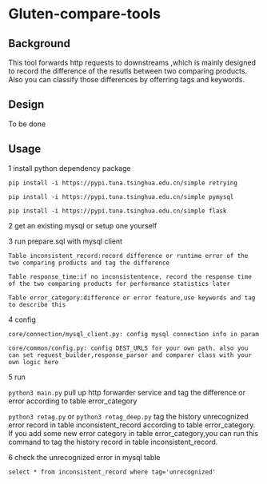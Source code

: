 # Gluten-compare-tools
## Background
This tool forwards http requests to downstreams ,which is mainly designed to record the difference of the resutls between two 
comparing products.
Also you can classify those differences by offerring tags and keywords.



## Design
To be done

## Usage
1 install python dependency package

`pip install -i https://pypi.tuna.tsinghua.edu.cn/simple retrying`

`pip install -i https://pypi.tuna.tsinghua.edu.cn/simple pymysql`

`pip install -i https://pypi.tuna.tsinghua.edu.cn/simple flask`

2 get an existing mysql or setup one yourself

3 run prepare.sql with mysql client

`Table inconsistent_record:record difference or runtime error of the two comparing products and tag the difference`

`Table response_time:if no inconsistentence, record the response time of the two comparing products for performance statistics later`

`Table error_category:difference or error feature,use keywords and tag to describe this`

4 config

`core/connection/mysql_client.py: config mysql connection info in param`

`core/common/config.py: config DEST_URLS for your own path. also you can set request_builder,response_parser and comparer class with your own logic here`

5 run

`python3 main.py`
pull up http forwarder service and tag the difference or error according to table error_category

`python3 retag.py` or
`python3 retag_deep.py`
tag the history unrecognized error record in table inconsistent_record according to table error_category.
If you add some new error category in table error_category,you can run this command to tag the history record
in table inconsistent_record.

6 check the unrecognized error in mysql table

`select * from inconsistent_record where tag='unrecognized'`





